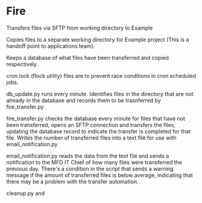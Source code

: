 # Fire

Transfers files via SFTP from working directory to Example

Copies files to a separate working directory for Example project (This is a handoff point to applications team).

Keeps a database of what files have been transferred and copied respectively.

cron.lock (flock utility) files are to prevent race conditions in cron scheduled jobs.

db_update.py runs every minute. Identifies files in the directory that are not already in the database and records them to be trasnferred by fire_transfer.py

fire_transfer.py checks the database every minute for files that have not been transferred, opens an SFTP connection and transfers the files, updating the database record to indicate the transfer is completed for that file.  Writes the number of transferred files into a text file for use with email_notification.py

email_notification.py reads the data from the text file and sends a notification to the MFD IT Chief of how many files were transferred the previous day.  There's a condition in the script that sends a warning message if the amount of transferred files is below average, indicating that there may be a problem with the transfer automation.

cleanup.py and 
